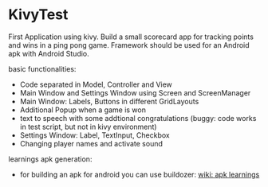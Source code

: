 # KivyTest

First Application using kivy. 
Build a small scorecard app for tracking points and wins in a ping pong game.
Framework should be used for an Android apk with Android Studio.

basic functionalities:
- Code separated in Model, Controller and View
- Main Window and Settings Window using Screen and ScreenManager
- Main Window: Labels, Buttons in different GridLayouts
- Additional Popup when a game is won
- text to speech with some addtional congratulations (buggy: code works in test script, but not in kivy environment)
- Settings Window: Label, TextInput, Checkbox
- Changing player names and activate sound


learnings apk generation:
- for building an apk for android you can use buildozer: [wiki: apk learnings](https://github.com/matsch1/wiki/blob/main/docs/android/apk_buildozer.md)
